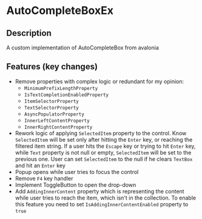 # AutoCompleteBoxEx

## Description

A custom implementation of AutoCompleteBox from avalonia

## Features (key changes)

- Remove properties with complex logic or redundant for my opinion:
    - `MinimumPrefixLengthProperty`
    - `IsTextCompletionEnabledProperty`
    - `ItemSelectorProperty`
    - `TextSelectorProperty`
    - `AsyncPopulatorProperty`
    - `InnerLeftContentProperty`
    - `InnerRightContentProperty`
- Rework logic of applying `SelectedItem` property to the control. Know `SelectedItem` will be set only after hitting
  the `Enter` key, or reaching the filtered item string. If a user hits the `Escape` key or trying to hit `Enter` key,
  while `Text` property is not null or empty, `SelectedItem` will be set to the previous one. User can set
  `SelectedItem` to the null if he clears `TextBox` and hit an `Enter` key
- Popup opens while user tries to focus the control
- Remove `F4` key handler
- Implement ToggleButton to open the drop-down
- Add `AddingInnerContent` property which is representing the content while user tries to reach the item, which isn't 
in the collection. To enable this feature you need to set `IsAddingInnerContentEnabled` property to `true`